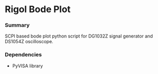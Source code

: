 # Rigol Bode Plot
### Summary
SCPI based bode plot python script for DG1032Z signal generator and DS1054Z oscilloscope.
### Dependencies
- PyVISA library
